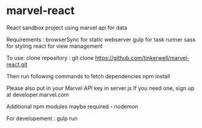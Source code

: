 marvel-react
===

React sandbox project using marvel api for data

Requirements : 
browserSync for static webserver
gulp for task runner
sass for styling
react for view management

To use: 
clone repository : git clone https://github.com/tinkerwell/marvel-react.git

Then run following commands to fetch dependencies
npm install

Please also put in your Marvel API key in server.js
If you need one, sign up at developer.marvel.com

Additional npm modules maybe required - 
nodemon


For developement :
gulp run

